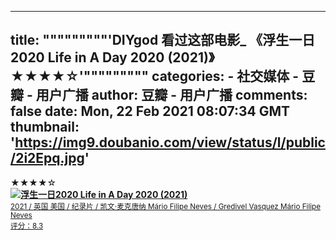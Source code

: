 
---
title: """""""""'DIYgod 看过这部电影_ 《浮生一日2020 Life in A Day 2020‎ (2021)》★★★★☆'"""""""""
categories: 
    - 社交媒体
    - 豆瓣 - 用户广播
author: 豆瓣 - 用户广播
comments: false
date: Mon, 22 Feb 2021 08:07:34 GMT
thumbnail: 'https://img9.doubanio.com/view/status/l/public/2i2Epq.jpg'
---

<div>   
★★★★☆ <br><img src="https://img9.doubanio.com/view/status/l/public/2i2Epq.jpg" referrerpolicy="no-referrer"><a href="https://movie.douban.com/subject/35134779/" target="_blank" rel="noopener noreferrer"><strong>浮生一日2020 Life in A Day 2020‎ (2021)</strong><br><small>2021 / 英国 美国 / 纪录片 / 凯文·麦克唐纳 Mário Filipe Neves / Gredivel Vasquez Mário Filipe Neves</small><br><small>评分：8.3</small></a>  
</div>
            